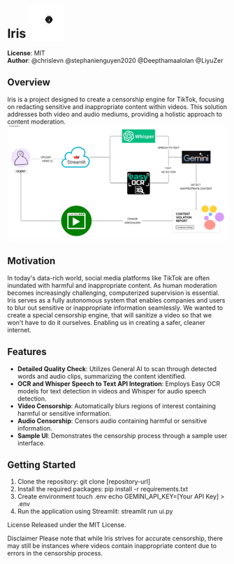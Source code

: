 # Iris <img src="/images/logo.png" alt="Logo" width="80" height="80" style="vertical-align:bottom"/>

**License**: MIT  
**Author**: @chrislevn @stephanienguyen2020 @Deepthamaalolan @LiyuZer

## Overview
Iris is a project designed to create a censorship engine for TikTok, focusing on redacting sensitive and inappropriate content within videos. This solution addresses both video and audio mediums, providing a holistic approach to content moderation.
![Flow Image](/images/flow.png)
## Motivation
In today's data-rich world, social media platforms like TikTok are often inundated with harmful and inappropriate content. As human moderation becomes increasingly challenging, computerized supervision is essential. Iris serves as a fully autonomous system that enables companies and users to blur out sensitive or inappropriate information seamlessly. We wanted to create a special censorship engine, that will sanitize a video so that we won't have to do it ourselves. Enabling us in creating a safer, cleaner internet. 

## Features
- **Detailed Quality Check**: Utilizes General AI to scan through detected words and audio clips, summarizing the content identified.
- **OCR and Whisper Speech to Text API Integration**: Employs Easy OCR models for text detection in videos and Whisper for audio speech detection.
- **Video Censorship**: Automatically blurs regions of interest containing harmful or sensitive information.
- **Audio Censorship**: Censors audio containing harmful or sensitive information.
- **Sample UI**: Demonstrates the censorship process through a sample user interface.

## Getting Started
1. Clone the repository:
  git clone [repository-url]
2. Install the required packages:
  pip install -r requirements.txt
3. Create environment
    touch .env
    echo GEMINI_API_KEY=[Your API Key] > .env
5. Run the application using Streamlit:
   streamlit run ui.py

License
Released under the MIT License.

Disclaimer
Please note that while Iris strives for accurate censorship, there may still be instances where videos contain inappropriate content due to errors in the censorship process.
